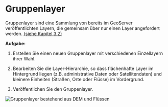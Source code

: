 # Gruppenlayer

Gruppenlayer sind eine Sammlung von bereits im GeoServer veröffentlichten Layern, die gemeinsam über nur einen Layer angefordert werden. [(siehe Kapitel 3.2)](../ui/data/index.html#group-layer)

**Aufgabe:**

1. Erstellen Sie einen neuen Gruppenlayer mit verschiedenen Einzellayern ihrer Wahl.

2. Bearbeiten Sie die Layer-Hierarchie, so dass flächenhafte Layer im Hintergrund liegen (z.B. administrative Daten oder Satellitendaten)
und kleinere Einheiten (Straßen, Orte oder Flüsse) im Vordergrund.

3. Veröffentlichen Sie den Gruppenlayer.

![Gruppenlayer bestehend aus DEM und Flüssen](../assets/grouplayer1.png)
